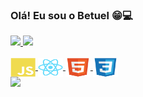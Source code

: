 ### Olá! Eu sou o Betuel 😁💻

<div>
  <a href="https://github.com/Betuelferreira">
  <img height="150em" src="https://github-readme-stats.vercel.app/api?username=Betuelferreira&show_icons=true&theme=dracula&include_all_commits=true&count_private=true"/>
  <img height="150em" src="https://github-readme-stats.vercel.app/api/top-langs/?username=Betuelferreira&layout=compact&langs_count=7&theme=dracula"/>
</div>

</div>

<div style="display: inline_block"><br>
  <img align="center" alt="betuel-Js" height="30" width="40" src="https://raw.githubusercontent.com/devicons/devicon/master/icons/javascript/javascript-plain.svg">
 
  <img align="center" alt="betuel-React" height="30" width="40" src="https://raw.githubusercontent.com/devicons/devicon/master/icons/react/react-original.svg">
  
  <img align="center" alt="betuel-HTML" height="30" width="40" src="https://raw.githubusercontent.com/devicons/devicon/master/icons/html5/html5-original.svg">
  
  <img align="center" alt="betuel-CSS" height="30" width="40" src="https://raw.githubusercontent.com/devicons/devicon/master/icons/css3/css3-original.svg">
  
</div>
  
  
</div>
<a href = "mailto:betobetuelferreira@gmail.com"><img src="https://img.shields.io/badge/Gmail-D14836?style=for-the-badge&logo=gmail&logoColor=white" target="_blank"></a>

